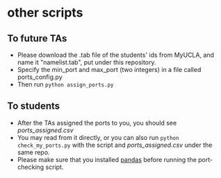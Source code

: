 # other scripts

## To future TAs
- Please download the .tab file of the students' ids from MyUCLA, and name it "namelist.tab", put under this repository.
- Specify the min_port and max_port (two integers) in a file called ports_config.py
- Then run ```python assign_ports.py```

## To students
- After the TAs assigned the ports to you, you should see *ports_assigned.csv*
- You may read from it directly, or you can also run ```python check_my_ports.py``` with the script and *ports_assigned.csv* under the same repo.
- Please make sure that you installed [pandas](https://pandas.pydata.org/docs/getting_started/install.html#installing-pandas) before running the port-checking script.